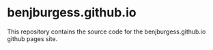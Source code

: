 # benjburgess.github.io

This repository contains the source code for the benjburgess.github.io github pages site.
